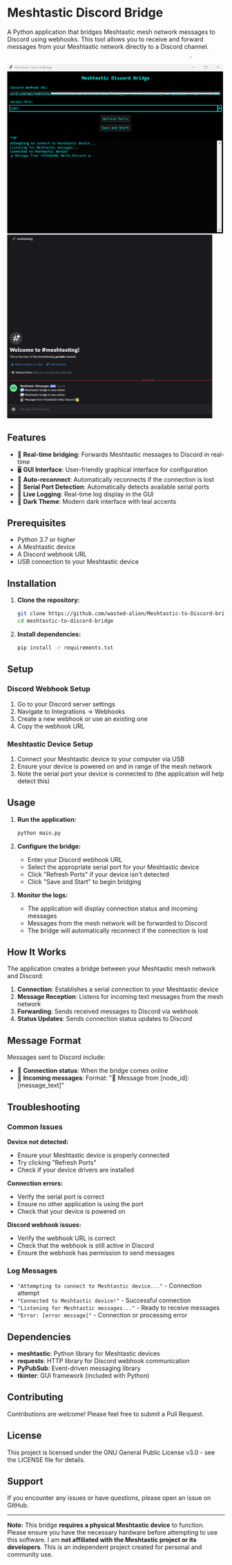 # Meshtastic Discord Bridge

A Python application that bridges Meshtastic mesh network messages to Discord using webhooks. This tool allows you to receive and forward messages from your Meshtastic network directly to a Discord channel.

<img src="screenshots/img1.png" alt="Meshtastic Discord Bridge GUI" width="500"/> <img src="screenshots/img2.png" alt="Meshtastic Discord Bridge GUI" width="475"/>


## Features

- 🔗 **Real-time bridging**: Forwards Meshtastic messages to Discord in real-time
- 🖥️ **GUI Interface**: User-friendly graphical interface for configuration
- 🔄 **Auto-reconnect**: Automatically reconnects if the connection is lost
- 📡 **Serial Port Detection**: Automatically detects available serial ports
- 📝 **Live Logging**: Real-time log display in the GUI
- 🎨 **Dark Theme**: Modern dark interface with teal accents

## Prerequisites

- Python 3.7 or higher
- A Meshtastic device
- A Discord webhook URL
- USB connection to your Meshtastic device

## Installation

1. **Clone the repository:**
   ```bash
   git clone https://github.com/wasted-alien/Meshtastic-to-Discord-bridge.git
   cd meshtastic-to-discord-bridge
   ```

2. **Install dependencies:**
   ```bash
   pip install -r requirements.txt
   ```

## Setup

### Discord Webhook Setup

1. Go to your Discord server settings
2. Navigate to Integrations → Webhooks
3. Create a new webhook or use an existing one
4. Copy the webhook URL

### Meshtastic Device Setup

1. Connect your Meshtastic device to your computer via USB
2. Ensure your device is powered on and in range of the mesh network
3. Note the serial port your device is connected to (the application will help detect this)

## Usage

1. **Run the application:**
   ```bash
   python main.py
   ```

2. **Configure the bridge:**
   - Enter your Discord webhook URL
   - Select the appropriate serial port for your Meshtastic device
   - Click "Refresh Ports" if your device isn't detected
   - Click "Save and Start" to begin bridging

3. **Monitor the logs:**
   - The application will display connection status and incoming messages
   - Messages from the mesh network will be forwarded to Discord
   - The bridge will automatically reconnect if the connection is lost

## How It Works

The application creates a bridge between your Meshtastic mesh network and Discord:

1. **Connection**: Establishes a serial connection to your Meshtastic device
2. **Message Reception**: Listens for incoming text messages from the mesh network
3. **Forwarding**: Sends received messages to Discord via webhook
4. **Status Updates**: Sends connection status updates to Discord

## Message Format

Messages sent to Discord include:
- 📡 **Connection status**: When the bridge comes online
- 📨 **Incoming messages**: Format: "📡 Message from [node_id]: [message_text]"

## Troubleshooting

### Common Issues

**Device not detected:**
- Ensure your Meshtastic device is properly connected
- Try clicking "Refresh Ports"
- Check if your device drivers are installed

**Connection errors:**
- Verify the serial port is correct
- Ensure no other application is using the port
- Check that your device is powered on

**Discord webhook issues:**
- Verify the webhook URL is correct
- Check that the webhook is still active in Discord
- Ensure the webhook has permission to send messages

### Log Messages

- `"Attempting to connect to Meshtastic device..."` - Connection attempt
- `"Connected to Meshtastic device!"` - Successful connection
- `"Listening for Meshtastic messages..."` - Ready to receive messages
- `"Error: [error message]"` - Connection or processing error

## Dependencies

- **meshtastic**: Python library for Meshtastic devices
- **requests**: HTTP library for Discord webhook communication
- **PyPubSub**: Event-driven messaging library
- **tkinter**: GUI framework (included with Python)

## Contributing

Contributions are welcome! Please feel free to submit a Pull Request.

## License

This project is licensed under the GNU General Public License v3.0 - see the LICENSE file for details.

## Support

If you encounter any issues or have questions, please open an issue on GitHub.

---

**Note:**  This bridge **requires a physical Meshtastic device** to function. Please ensure you have the necessary hardware before attempting to use this software.
I am **not affiliated with the Meshtastic project or its developers**. This is an independent project created for personal and community use.

